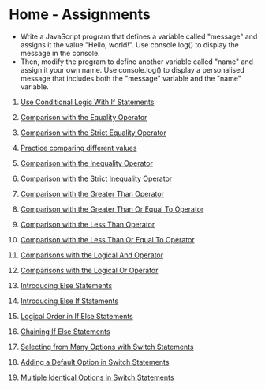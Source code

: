 # Home - Assignments
- Write a JavaScript program that defines a variable called "message" and assigns it the value "Hello, world!". Use console.log() to display the message in the console. 
- Then, modify the program to define another variable called "name" and assign it your own name. Use console.log() to display a personalised message that includes both the "message" variable and the "name" variable.

1. [Use Conditional Logic With If Statements](https://www.freecodecamp.org/learn/javascript-algorithms-and-data-structures/basic-javascript/use-conditional-logic-with-if-statements)

2. [Comparison with the Equality Operator](https://www.freecodecamp.org/learn/javascript-algorithms-and-data-structures/basic-javascript/comparison-with-the-equality-operator)

3. [Comparison with the Strict Equality Operator](https://www.freecodecamp.org/learn/javascript-algorithms-and-data-structures/basic-javascript/comparison-with-the-strict-equality-operator)

4. [Practice comparing different values](https://www.freecodecamp.org/learn/javascript-algorithms-and-data-structures/basic-javascript/practice-comparing-different-values)

5. [Comparison with the Inequality Operator](https://www.freecodecamp.org/learn/javascript-algorithms-and-data-structures/basic-javascript/comparison-with-the-inequality-operator)

6. [Comparison with the Strict Inequality Operator](https://www.freecodecamp.org/learn/javascript-algorithms-and-data-structures/basic-javascript/comparison-with-the-strict-inequality-operator)

7. [Comparison with the Greater Than Operator](https://www.freecodecamp.org/learn/javascript-algorithms-and-data-structures/basic-javascript/comparison-with-the-greater-than-operator)

8. [Comparison with the Greater Than Or Equal To Operator](https://www.freecodecamp.org/learn/javascript-algorithms-and-data-structures/basic-javascript/comparison-with-the-greater-than-or-equal-to-operator)

9. [Comparison with the Less Than Operator](https://www.freecodecamp.org/learn/javascript-algorithms-and-data-structures/basic-javascript/comparison-with-the-less-than-operator)

10. [Comparison with the Less Than Or Equal To Operator](https://www.freecodecamp.org/learn/javascript-algorithms-and-data-structures/basic-javascript/comparison-with-the-less-than-or-equal-to-operator)

11. [Comparisons with the Logical And Operator](https://www.freecodecamp.org/learn/javascript-algorithms-and-data-structures/basic-javascript/comparisons-with-the-logical-and-operator)

12. [Comparisons with the Logical Or Operator](https://www.freecodecamp.org/learn/javascript-algorithms-and-data-structures/basic-javascript/comparisons-with-the-logical-or-operator)

13. [Introducing Else Statements](https://www.freecodecamp.org/learn/javascript-algorithms-and-data-structures/basic-javascript/introducing-else-statements)

14. [Introducing Else If Statements](https://www.freecodecamp.org/learn/javascript-algorithms-and-data-structures/basic-javascript/introducing-else-if-statements)

15. [Logical Order in If Else Statements](https://www.freecodecamp.org/learn/javascript-algorithms-and-data-structures/basic-javascript/logical-order-in-if-else-statements)

16. [Chaining If Else Statements](https://www.freecodecamp.org/learn/javascript-algorithms-and-data-structures/basic-javascript/chaining-if-else-statements)

17. [Selecting from Many Options with Switch Statements](https://www.freecodecamp.org/learn/javascript-algorithms-and-data-structures/basic-javascript/selecting-from-many-options-with-switch-statements)

18. [Adding a Default Option in Switch Statements](https://www.freecodecamp.org/learn/javascript-algorithms-and-data-structures/basic-javascript/adding-a-default-option-in-switch-statements)

19. [Multiple Identical Options in Switch Statements](https://www.freecodecamp.org/learn/javascript-algorithms-and-data-structures/basic-javascript/multiple-identical-options-in-switch-statements)
